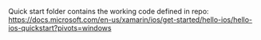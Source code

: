 Quick start folder contains the working code defined in repo: https://docs.microsoft.com/en-us/xamarin/ios/get-started/hello-ios/hello-ios-quickstart?pivots=windows
